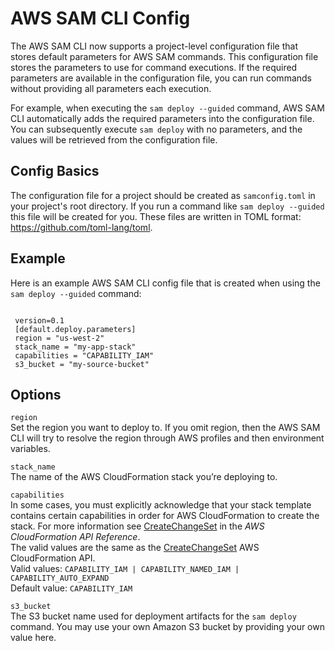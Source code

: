 # AWS SAM CLI Config<a name="serverless-sam-cli-config"></a>

The AWS SAM CLI now supports a project\-level configuration file that stores default parameters for AWS SAM commands\. This configuration file stores the parameters to use for command executions\. If the required parameters are available in the configuration file, you can run commands without providing all parameters each execution\.

For example, when executing the `sam deploy --guided` command, AWS SAM CLI automatically adds the required parameters into the configuration file\. You can subsequently execute `sam deploy` with no parameters, and the values will be retrieved from the configuration file\.

## Config Basics<a name="serverless-sam-cli-config-basics"></a>

The configuration file for a project should be created as `samconfig.toml` in your project's root directory\. If you run a command like `sam deploy --guided` this file will be created for you\. These files are written in TOML format: [https://github\.com/toml\-lang/toml](https://github.com/toml-lang/toml)\.

## Example<a name="serverless-sam-cli-config-example"></a>

Here is an example AWS SAM CLI config file that is created when using the `sam deploy --guided` command:

```
 
 version=0.1
 [default.deploy.parameters]
 region = "us-west-2"
 stack_name = "my-app-stack"
 capabilities = "CAPABILITY_IAM"
 s3_bucket = "my-source-bucket"
```

## Options<a name="serverless-sam-cli-config-options"></a>

`region`  
Set the region you want to deploy to\. If you omit region, then the AWS SAM CLI will try to resolve the region through AWS profiles and then environment variables\.

`stack_name`  
The name of the AWS CloudFormation stack you’re deploying to\.

`capabilities`  
In some cases, you must explicitly acknowledge that your stack template contains certain capabilities in order for AWS CloudFormation to create the stack\. For more information see [CreateChangeSet](https://docs.aws.amazon.com/AWSCloudFormation/latest/APIReference/API_CreateChangeSet.html) in the *AWS CloudFormation API Reference*\.  
The valid values are the same as the [CreateChangeSet](https://docs.aws.amazon.com/AWSCloudFormation/latest/APIReference/API_CreateChangeSet.html) AWS CloudFormation API\.  
Valid values: `CAPABILITY_IAM | CAPABILITY_NAMED_IAM | CAPABILITY_AUTO_EXPAND`  
Default value: `CAPABILITY_IAM`

`s3_bucket`  
The S3 bucket name used for deployment artifacts for the `sam deploy` command\. You may use your own Amazon S3 bucket by providing your own value here\.